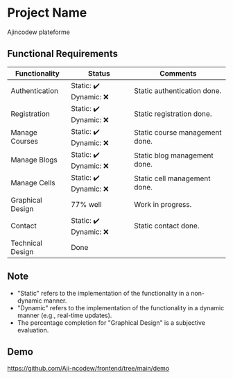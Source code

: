 # Project Name

Ajincodew plateforme

## Functional Requirements

| Functionality          | Status               | Comments                     |
|------------------------|----------------------|------------------------------|
| Authentication         | Static: ✔️ Dynamic: ❌ | Static authentication done. |
| Registration           | Static: ✔️ Dynamic: ❌ | Static registration done.   |
| Manage Courses         | Static: ✔️ Dynamic: ❌ | Static course management done. |
| Manage Blogs           | Static: ✔️ Dynamic: ❌ | Static blog management done.   |
| Manage Cells           | Static: ✔️ Dynamic: ❌ | Static cell management done.   |
| Graphical Design       | 77% well             | Work in progress.           |
| Contact                | Static: ✔️ Dynamic: ❌ | Static contact done.        |
| Technical Design       | Done                 |                              |

## Note
- "Static" refers to the implementation of the functionality in a non-dynamic manner.
- "Dynamic" refers to the implementation of the functionality in a dynamic manner (e.g., real-time updates).
- The percentage completion for "Graphical Design" is a subjective evaluation.

## Demo
https://github.com/Aji-ncodew/frontend/tree/main/demo




